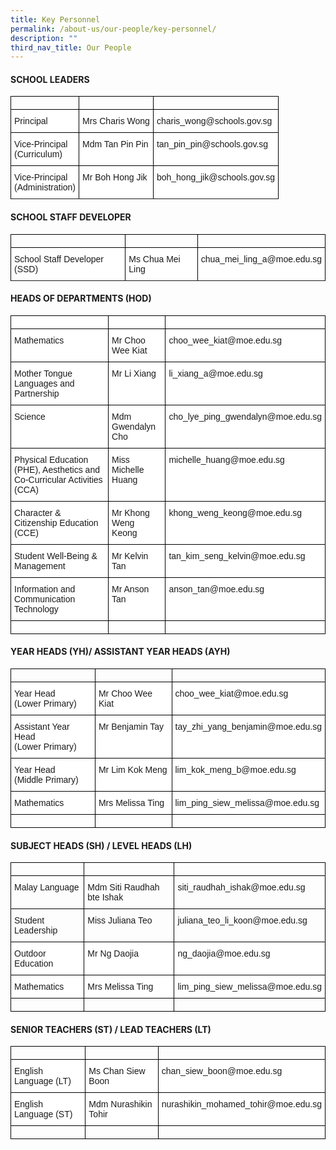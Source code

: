 ```yaml
---
title: Key Personnel
permalink: /about-us/our-people/key-personnel/
description: ""
third_nav_title: Our People
---
```

#### SCHOOL LEADERS

<style type="text/css">
.tg  {border-collapse:collapse;border-spacing:0;}
.tg td{border-color:black;border-style:solid;border-width:1px;font-family:Arial, sans-serif;font-size:14px;
  overflow:hidden;padding:10px 5px;word-break:normal;}
.tg th{border-color:black;border-style:solid;border-width:1px;font-family:Arial, sans-serif;font-size:14px;
  font-weight:normal;overflow:hidden;padding:10px 5px;word-break:normal;}
.tg .tg-ktyi{background-color:#FFF;text-align:left;vertical-align:top}
</style>
<table class="tg">
	<tbody>
		<tr>
			<td></td>
			<td></td>
			<td></td>
		</tr>
  <tr>
    <td class="tg-ktyi">Principal</td>
    <td class="tg-ktyi">Mrs Charis Wong</td>
    <td class="tg-ktyi">charis_wong@schools.gov.sg</td>
  </tr>
	<tr>
    <td class="tg-ktyi">Vice-Principal<br>(Curriculum)</td>
    <td class="tg-ktyi">Mdm Tan Pin Pin</td>
    <td class="tg-ktyi">tan_pin_pin@schools.gov.sg</td>
  </tr>
  <tr>
    <td class="tg-ktyi">Vice-Principal<br>(Administration)</td>
    <td class="tg-ktyi">Mr Boh Hong Jik</td>
    <td class="tg-ktyi">boh_hong_jik@schools.gov.sg</td>
  </tr>
	<tr>
	</tr>
</tbody>
</table>

#### SCHOOL STAFF DEVELOPER

<style type="text/css">
.tg  {border-collapse:collapse;border-spacing:0;}
.tg td{border-color:black;border-style:solid;border-width:1px;font-family:Arial, sans-serif;font-size:14px;
  overflow:hidden;padding:10px 5px;word-break:normal;}
.tg th{border-color:black;border-style:solid;border-width:1px;font-family:Arial, sans-serif;font-size:14px;
  font-weight:normal;overflow:hidden;padding:10px 5px;word-break:normal;}
.tg .tg-0lax{text-align:left;vertical-align:top}
</style>
<table class="tg">
<tbody>
		<tr>
			<td></td>
			<td></td>
			<td></td>
		</tr>
  <tr>
		<td class="tg-ktyi">School Staff Developer (SSD)</td>
    <td class="tg-ktyi">Ms Chua Mei Ling</td>
    <td class="tg-ktyi">chua_mei_ling_a@moe.edu.sg</td>
  </tr>
	<tr>
	</tr>

</tbody></table>

#### HEADS OF DEPARTMENTS (HOD)

<style type="text/css">
.tg  {border-collapse:collapse;border-spacing:0;}
.tg td{border-color:black;border-style:solid;border-width:1px;font-family:Arial, sans-serif;font-size:14px;
  overflow:hidden;padding:10px 5px;word-break:normal;}
.tg th{border-color:black;border-style:solid;border-width:1px;font-family:Arial, sans-serif;font-size:14px;
  font-weight:normal;overflow:hidden;padding:10px 5px;word-break:normal;}
.tg .tg-0lax{text-align:left;vertical-align:top}
</style>
<table class="tg">
<tbody>
		<tr>
   <td class="tg-ktyi"></td>
    <td class="tg-ktyi"></td>
    <td class="tg-ktyi"></td>
		</tr>
	<tr>
    <td class="tg-ktyi">Mathematics</td>
    <td class="tg-ktyi">Mr Choo Wee Kiat</td>
    <td class="tg-ktyi">choo_wee_kiat@moe.edu.sg</td>
  </tr>
	<tr>
    <td class="tg-ktyi">Mother Tongue Languages and Partnership</td>
    <td class="tg-ktyi">Mr Li Xiang</td>
    <td class="tg-ktyi">li_xiang_a@moe.edu.sg</td>
  </tr>
	<tr>
    <td class="tg-ktyi">Science</td>
    <td class="tg-ktyi">Mdm Gwendalyn Cho</td>
    <td class="tg-ktyi">cho_lye_ping_gwendalyn@moe.edu.sg</td>
  </tr>
	<tr>
    <td class="tg-ktyi">Physical Education (PHE), Aesthetics and Co-Curricular Activities (CCA)</td>
    <td class="tg-ktyi">Miss Michelle Huang</td>
    <td class="tg-ktyi">michelle_huang@moe.edu.sg</td>
  </tr>
  <tr>
    <td class="tg-ktyi">Character &amp; Citizenship Education (CCE)</td>
    <td class="tg-ktyi">Mr Khong Weng Keong</td>
    <td class="tg-ktyi">khong_weng_keong@moe.edu.sg</td>
  </tr>
	<tr>
    <td class="tg-ktyi">Student Well-Being &amp; Management</td>
    <td class="tg-ktyi">Mr Kelvin Tan</td>
    <td class="tg-ktyi">tan_kim_seng_kelvin@moe.edu.sg</td>
  </tr>
  <tr>
    <td class="tg-ktyi">Information and Communication Technology</td>
    <td class="tg-ktyi">Mr Anson Tan</td>
    <td class="tg-ktyi">anson_tan@moe.edu.sg</td>
  </tr>
	<tr>
    <td class="tg-ktyi"></td>
    <td class="tg-ktyi"></td>
    <td class="tg-ktyi"></td>
		</tr>
</tbody>
</table>

#### YEAR HEADS (YH)/ ASSISTANT YEAR HEADS (AYH)
<table class="tg">
<tbody>
		<tr>
			<td></td>
			<td></td>
			<td></td>
		</tr>
 	<tr>
    <td class="tg-ktyi">Year Head<br>(Lower Primary)</td>
    <td class="tg-ktyi">Mr Choo Wee Kiat</td>
    <td class="tg-ktyi">choo_wee_kiat@moe.edu.sg</td>
  </tr>
  	<tr>
    <td class="tg-ktyi">Assistant Year Head<br>(Lower Primary)</td>
    <td class="tg-ktyi">Mr Benjamin Tay</td>
    <td class="tg-ktyi">tay_zhi_yang_benjamin@moe.edu.sg</td>
  </tr>
  <tr>
    <td class="tg-ktyi">Year Head<br>(Middle Primary)</td>
    <td class="tg-ktyi">Mr Lim Kok Meng</td>
    <td class="tg-ktyi">lim_kok_meng_b@moe.edu.sg</td>
  </tr>
  <tr>
    <td class="tg-ktyi">Mathematics</td>
    <td class="tg-ktyi">Mrs Melissa Ting</td>
    <td class="tg-ktyi">lim_ping_siew_melissa@moe.edu.sg</td>
  </tr>
			<tr>
			<td></td>
			<td></td>
			<td></td>
		</tr>
</tbody>
</table>

#### SUBJECT HEADS (SH) / LEVEL HEADS (LH)

<style type="text/css">
.tg  {border-collapse:collapse;border-spacing:0;}
.tg td{border-color:black;border-style:solid;border-width:1px;font-family:Arial, sans-serif;font-size:14px;
  overflow:hidden;padding:10px 5px;word-break:normal;}
.tg th{border-color:black;border-style:solid;border-width:1px;font-family:Arial, sans-serif;font-size:14px;
  font-weight:normal;overflow:hidden;padding:10px 5px;word-break:normal;}
.tg .tg-ktyi{background-color:#FFF;text-align:left;vertical-align:top}
.tg .tg-km5g{background-color:#FFF;color:#46A247;text-align:left;vertical-align:top}
</style>
<table class="tg">
<tbody>
		<tr>
			<td></td>
			<td></td>
			<td></td>
		</tr>
  <tr>
    <td class="tg-0lax">Malay Language</td>
		<td class="tg-0lax">Mdm Siti Raudhah bte Ishak</td>
    <td class="tg-0lax">siti_raudhah_ishak@moe.edu.sg</td>
  </tr>
  <tr>
    <td class="tg-0lax">Student Leadership</td>
		<td class="tg-0lax">Miss Juliana Teo</td>
    <td class="tg-0lax">juliana_teo_li_koon@moe.edu.sg</td>
  </tr>
  <tr>
    <td class="tg-ktyi">Outdoor Education</td>
    <td class="tg-ktyi">Mr Ng Daojia</td>
    <td class="tg-ktyi">ng_daojia@moe.edu.sg</td>
  </tr>
  <tr>
    <td class="tg-ktyi">Mathematics</td>
    <td class="tg-ktyi">Mrs Melissa Ting</td>
    <td class="tg-ktyi">lim_ping_siew_melissa@moe.edu.sg</td>
  </tr>
			<tr>
			<td></td>
			<td></td>
			<td></td>
		</tr>
</tbody>
</table>

#### SENIOR TEACHERS (ST) / LEAD TEACHERS (LT)

<style type="text/css">
.tg  {border-collapse:collapse;border-spacing:0;}
.tg td{border-color:black;border-style:solid;border-width:1px;font-family:Arial, sans-serif;font-size:14px;
  overflow:hidden;padding:10px 5px;word-break:normal;}
.tg th{border-color:black;border-style:solid;border-width:1px;font-family:Arial, sans-serif;font-size:14px;
  font-weight:normal;overflow:hidden;padding:10px 5px;word-break:normal;}
.tg .tg-ktyi{background-color:#FFF;text-align:left;vertical-align:top}
</style>
<table class="tg">
<tbody>
		<tr>
			<td></td>
			<td></td>
			<td></td>
		</tr>
  <tr>
    <td class="tg-ktyi">English Language (LT)</td>
    <td class="tg-ktyi">Ms Chan Siew Boon</td>
    <td class="tg-ktyi">chan_siew_boon@moe.edu.sg</td>
  </tr>
  <tr>
    <td class="tg-ktyi">English Language (ST)</td>
    <td class="tg-ktyi">Mdm Nurashikin Tohir</td>
    <td class="tg-ktyi">nurashikin_mohamed_tohir@moe.edu.sg</td>
  </tr>
			<tr>
			<td></td>
			<td></td>
			<td></td>
		</tr>
</tbody>
</table>